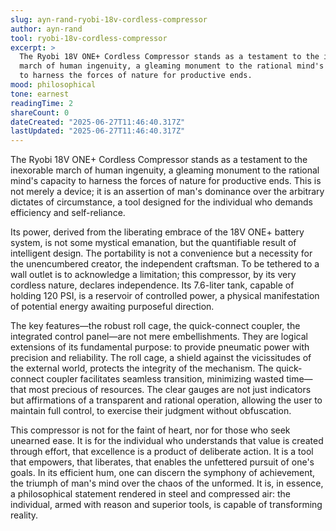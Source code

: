 ```yaml
---
slug: ayn-rand-ryobi-18v-cordless-compressor
author: ayn-rand
tool: ryobi-18v-cordless-compressor
excerpt: >
  The Ryobi 18V ONE+ Cordless Compressor stands as a testament to the inexorable
  march of human ingenuity, a gleaming monument to the rational mind's capacity
  to harness the forces of nature for productive ends.
mood: philosophical
tone: earnest
readingTime: 2
shareCount: 0
dateCreated: "2025-06-27T11:46:40.317Z"
lastUpdated: "2025-06-27T11:46:40.317Z"
---
```


The Ryobi 18V ONE+ Cordless Compressor stands as a testament to the inexorable march of human ingenuity, a gleaming monument to the rational mind's capacity to harness the forces of nature for productive ends. This is not merely a device; it is an assertion of man's dominance over the arbitrary dictates of circumstance, a tool designed for the individual who demands efficiency and self-reliance.

Its power, derived from the liberating embrace of the 18V ONE+ battery system, is not some mystical emanation, but the quantifiable result of intelligent design. The portability is not a convenience but a necessity for the unencumbered creator, the independent craftsman. To be tethered to a wall outlet is to acknowledge a limitation; this compressor, by its very cordless nature, declares independence. Its 7.6-liter tank, capable of holding 120 PSI, is a reservoir of controlled power, a physical manifestation of potential energy awaiting purposeful direction.

The key features—the robust roll cage, the quick-connect coupler, the integrated control panel—are not mere embellishments. They are logical extensions of its fundamental purpose: to provide pneumatic power with precision and reliability. The roll cage, a shield against the vicissitudes of the external world, protects the integrity of the mechanism. The quick-connect coupler facilitates seamless transition, minimizing wasted time—that most precious of resources. The clear gauges are not just indicators but affirmations of a transparent and rational operation, allowing the user to maintain full control, to exercise their judgment without obfuscation.

This compressor is not for the faint of heart, nor for those who seek unearned ease. It is for the individual who understands that value is created through effort, that excellence is a product of deliberate action. It is a tool that empowers, that liberates, that enables the unfettered pursuit of one's goals. In its efficient hum, one can discern the symphony of achievement, the triumph of man's mind over the chaos of the unformed. It is, in essence, a philosophical statement rendered in steel and compressed air: the individual, armed with reason and superior tools, is capable of transforming reality.
